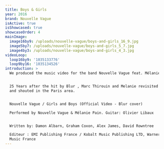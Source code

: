 ```yaml
---
title: Boys & Girls
year: 2016
brand: Nouvelle Vague
isActive: true
isShowcased: true
showcaseOrder: 4
mainImage:
  image16by9: /uploads/nouvelle-vague/boys-and-girls_16_9.jpg
  image5by7: /uploads/nouvelle-vague/boys-and-girls_5_7.jpg
  image4by3: /uploads/nouvelle-vague/boys-and-girls_4_3.jpg
videoLoop:
  loop16by9: '1035133776'
  loop9by16: '1035134526'
introduction: >
  We produced the music video for the band Nouvelle Vague feat. Mélanie Pain


  25 Years after the hit by Blur , Marc Thirouin and Melanie revisited this song
  and shouted in the Paris area. 


  Nouvelle Vague / Girls and Boys (Official Video - Blur cover) 

  Performed by Nouvelle Vague & Mélanie Pain. Guitar: Olivier Libaux 


  Written by: Damon Albarn, Graham Coxon, Alex James, David Rowntree  

  Editeur : EMI Publishing France / Kobalt Music Publishing LTD, Warner Chappell
  Music France
---
```


